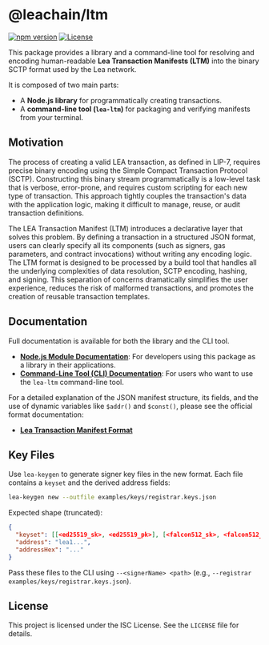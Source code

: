 <!--
giturl: https://github.com/LEA-Blockchain/ltm
name: lea-ltm
version: 1.0.0
description: A library and CLI for resolving and encoding LEA Transaction Manifests.
-->

# @leachain/ltm

[![npm version](https://img.shields.io/npm/v/@leachain/ltm.svg)](https://www.npmjs.com/package/@leachain/ltm)
[![License](https://img.shields.io/npm/l/@leachain/ltm.svg)](https://github.com/LEA-Blockchain/ltm/blob/main/LICENSE)

This package provides a library and a command-line tool for resolving and encoding human-readable **Lea Transaction Manifests (LTM)** into the binary SCTP format used by the Lea network.

It is composed of two main parts:
- A **Node.js library** for programmatically creating transactions.
- A **command-line tool (`lea-ltm`)** for packaging and verifying manifests from your terminal.

## Motivation

The process of creating a valid LEA transaction, as defined in LIP-7, requires precise binary encoding using the Simple Compact Transaction Protocol (SCTP). Constructing this binary stream programmatically is a low-level task that is verbose, error-prone, and requires custom scripting for each new type of transaction. This approach tightly couples the transaction's data with the application logic, making it difficult to manage, reuse, or audit transaction definitions.

The LEA Transaction Manifest (LTM) introduces a declarative layer that solves this problem. By defining a transaction in a structured JSON format, users can clearly specify all its components (such as signers, gas parameters, and contract invocations) without writing any encoding logic. The LTM format is designed to be processed by a build tool that handles all the underlying complexities of data resolution, SCTP encoding, hashing, and signing. This separation of concerns dramatically simplifies the user experience, reduces the risk of malformed transactions, and promotes the creation of reusable transaction templates.

## Documentation

Full documentation is available for both the library and the CLI tool.

-   **[Node.js Module Documentation](./docs/MODULE.md)**: For developers using this package as a library in their applications.
-   **[Command-Line Tool (CLI) Documentation](./docs/CLI.md)**: For users who want to use the `lea-ltm` command-line tool.

For a detailed explanation of the JSON manifest structure, its fields, and the use of dynamic variables like `$addr()` and `$const()`, please see the official format documentation:

- **[Lea Transaction Manifest Format](./docs/LTM_FORMAT.md)**

## Key Files

Use `lea-keygen` to generate signer key files in the new format. Each file contains a `keyset` and the derived address fields:

```sh
lea-keygen new --outfile examples/keys/registrar.keys.json
```

Expected shape (truncated):

```json
{
  "keyset": [[<ed25519_sk>, <ed25519_pk>], [<falcon512_sk>, <falcon512_pk>]],
  "address": "lea1...",
  "addressHex": "..."
}
```

Pass these files to the CLI using `--<signerName> <path>` (e.g., `--registrar examples/keys/registrar.keys.json`).

## License

This project is licensed under the ISC License. See the `LICENSE` file for details.
